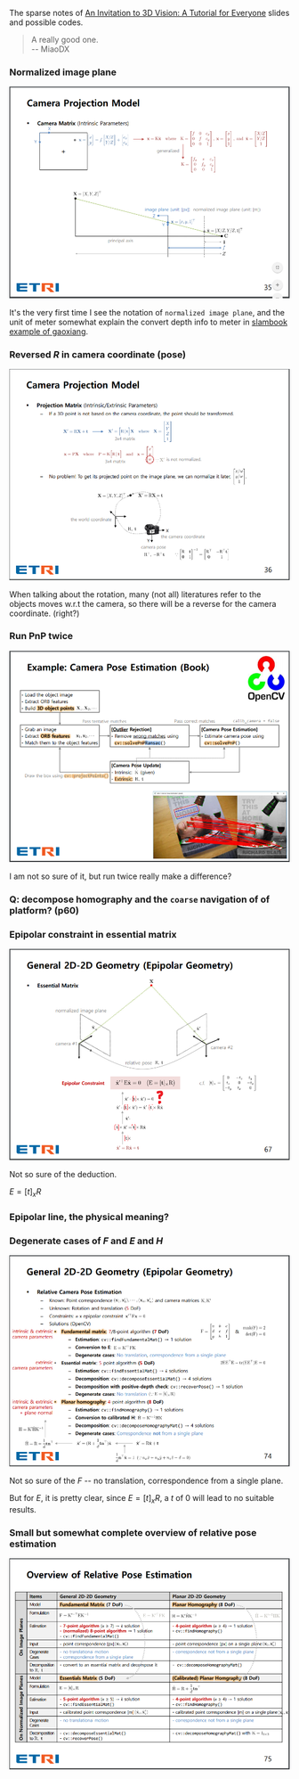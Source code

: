 The sparse notes of [An Invitation to 3D Vision: A Tutorial for Everyone](https://github.com/sunglok/3dv_tutorial) slides and possible codes.

> A really good one. <br>-- MiaoDX


### Normalized image plane

![Normalized image plane](pics/p35_normalized_im_plane.png)

It's the very first time I see the notation of `normalized image plane`, and the unit of meter somewhat explain the convert depth info to meter in [slambook example of gaoxiang](https://github.com/gaoxiang12/slambook/blob/master/ch7/pose_estimation_3d2d.cpp#L61).


### Reversed $R$ in camera coordinate (pose)

![Reversed $R$ in camera coordinate](pics/p36_r_reverse.png)

When talking about the rotation, many (not all) literatures refer to the objects moves w.r.t the camera, so there will be a reverse for the camera coordinate. (right?)

### Run PnP twice

![PnP twice for pose estimation](pics/p52_pnp_second_run.png)

I am not so sure of it, but run twice really make a difference?

### Q: decompose homography and the `coarse` navigation of of platform? (p60)


### Epipolar constraint in essential matrix

![Epipolar constraint in essential matrix](pics/p67_essential_matrix.png)

Not so sure of the deduction.

$E=[t]_xR$

### Epipolar line, the physical meaning?

### Degenerate cases of $F$ and $E$ and $H$

![Degenerate cases](pics/p_74_degenrate_cases.png)

Not so sure of the $F$ -- no translation, correspondence from a single plane.

But for $E$, it is pretty clear, since $E=[t]_xR$, a $t$ of $0$ will lead to no suitable results.

### Small but somewhat complete overview of relative pose estimation

![An overview of relative pose estimation](pics/p75_an_overview_of_relative_pose_estimation.png)